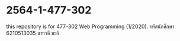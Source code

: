 # 2564-1-477-302
this repository is for 477-302 Web Programming (1/2020).
รหัสนักศึกษา 6210513035 นราวดี มะลิ
